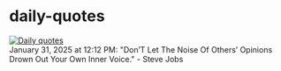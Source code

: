 # daily-quotes
[![Daily quotes](https://github.com/ceepu8/daily-quotes/actions/workflows/daily-quote.yml/badge.svg)](https://github.com/ceepu8/daily-quotes/actions/workflows/daily-quote.yml)<br/>
January 31, 2025 at 12:12 PM: "Don’T Let The Noise Of Others’ Opinions Drown Out Your Own Inner Voice." - Steve Jobs
